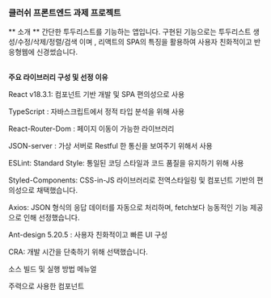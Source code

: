 
### **클러쉬 프론트엔드 과제 프로젝트**


** 소개 **
간단한 투두리스트를 기능하는 앱입니다. 
구현된 기능으로는 투두리스트 생성/수정/삭제/정렬/검색 이며 , 
리액트의 SPA의 특징을 활용하여 사용자 친화적이고 반응형웹에 신경썼습니다. 


##
**주요 라이브러리 구성 및 선정 이유**

React v18.3.1: 컴포넌트 기반 개발 및 SPA 편의성으로 사용

TypeScript : 자바스크립트에서 정적 타입 분석을 위해 사용

React-Router-Dom : 페이지 이동이 가능한 라이브러리 

JSON-server : 가상 서버로 Restful 한 통신을 보여주기 위해서 사용

ESLint: Standard Style: 통일된 코딩 스타일과 코드 품질을 유지하기 위해 사용

Styled-Components: CSS-in-JS 라이브러리로 전역스타일링 및 컴포넌트 기반의 편의성으로 채택했습니다.

Axios: JSON 형식의 응답 데이터를 자동으로 처리하며, fetch보다 능동적인 기능 제공으로 인해 선정했습니다.

Ant-design 5.20.5 : 사용자 친화적이고 빠른 UI 구성 

CRA: 개발 시간을 단축하기 위해 선택했습니다.




소스 빌드 및 실행 방법 메뉴얼



주력으로 사용한 컴포넌트


